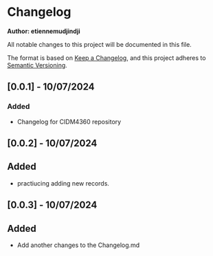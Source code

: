 # Changelog
**Author: etiennemudjindji**

All notable changes to this project will be documented in this file.

The format is based on [Keep a Changelog](https://keepachangelog.com/en/1.0.0/),
and this project adheres to [Semantic Versioning](https://semver.org/spec/v2.0.0.html).

## [0.0.1] - 10/07/2024
### Added
- Changelog for CIDM4360 repository

## [0.0.2] - 10/07/2024
## Added
- practiucing adding new records.

## [0.0.3] - 10/07/2024
## Added
- Add another changes to the Changelog.md